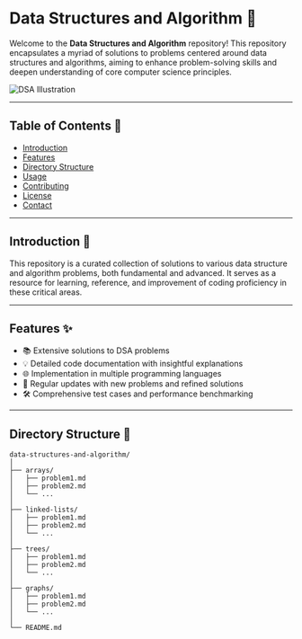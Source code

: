 # Data Structures and Algorithm 🌟

Welcome to the **Data Structures and Algorithm** repository! This repository encapsulates a myriad of solutions to problems centered around data structures and algorithms, aiming to enhance problem-solving skills and deepen understanding of core computer science principles.

![DSA Illustration](https://your-image-url.com/illustration.png)

---

## Table of Contents 📖

- [Introduction](#introduction)
- [Features](#features)
- [Directory Structure](#directory-structure)
- [Usage](#usage)
- [Contributing](#contributing)
- [License](#license)
- [Contact](#contact)

---

## Introduction 📝

This repository is a curated collection of solutions to various data structure and algorithm problems, both fundamental and advanced. It serves as a resource for learning, reference, and improvement of coding proficiency in these critical areas.

---

## Features ✨

- 📚 Extensive solutions to DSA problems
- 💡 Detailed code documentation with insightful explanations
- 🌐 Implementation in multiple programming languages
- 🔄 Regular updates with new problems and refined solutions
- 🛠️ Comprehensive test cases and performance benchmarking

---

## Directory Structure 📂

```plaintext
data-structures-and-algorithm/
│
├── arrays/
│   ├── problem1.md
│   ├── problem2.md
│   └── ...
│
├── linked-lists/
│   ├── problem1.md
│   ├── problem2.md
│   └── ...
│
├── trees/
│   ├── problem1.md
│   ├── problem2.md
│   └── ...
│
├── graphs/
│   ├── problem1.md
│   ├── problem2.md
│   └── ...
│
└── README.md
